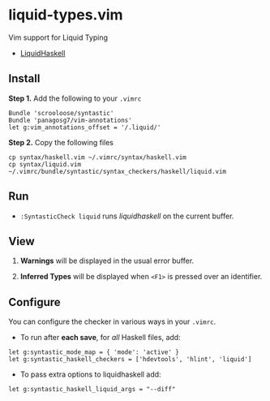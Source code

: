 # liquid-types.vim

Vim support for Liquid Typing

+ [LiquidHaskell](https://github.com/ucsd-progsys/liquidhaskell)

## Install

**Step 1.** Add the following to your `.vimrc`

~~~~~
Bundle 'scrooloose/syntastic'
Bundle 'panagosg7/vim-annotations'
let g:vim_annotations_offset = '/.liquid/'
~~~~~

**Step 2.** Copy the following files

~~~~~
cp syntax/haskell.vim ~/.vimrc/syntax/haskell.vim
cp syntax/liquid.vim  ~/.vimrc/bundle/syntastic/syntax_checkers/haskell/liquid.vim
~~~~~

## Run

+ `:SyntasticCheck liquid` runs *liquidhaskell* on the current buffer.

## View

1. **Warnings** will be displayed in the usual error buffer.

2. **Inferred Types** will be displayed when `<F1>` is pressed over an identifier.


## Configure 

You can configure the checker in various ways in your `.vimrc`.

+ To run after **each save**, for *all* Haskell files, add:

~~~~~
let g:syntastic_mode_map = { 'mode': 'active' }
let g:syntastic_haskell_checkers = ['hdevtools', 'hlint', 'liquid']
~~~~~

+ To pass extra options to liquidhaskell add: 

~~~~~
let g:syntastic_haskell_liquid_args = "--diff"
~~~~~

